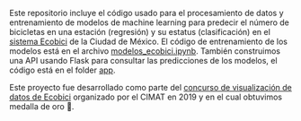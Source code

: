 Este repositorio incluye el código usado para el procesamiento de datos y entrenamiento de modelos de machine learning para predecir el número de bicicletas en una estación (regresión) y su estatus (clasificación) en el [sistema Ecobici](https://ecobici.cdmx.gob.mx/datos-abiertos/) de la Ciudad de México. El código de entrenamiento de los modelos está en el archivo [modelos_ecobici.ipynb](/modelos_ecobici.ipynb). También construimos una API usando Flask para consultar las predicciones de los modelos, el código está en el folder [app](/app).

Este proyecto fue desarrollado como parte del [concurso de visualización de datos de Ecobici](https://wdv.eventos.cimat.mx/) organizado por el CIMAT en 2019 y en el cual obtuvimos medalla de oro 🥇.
